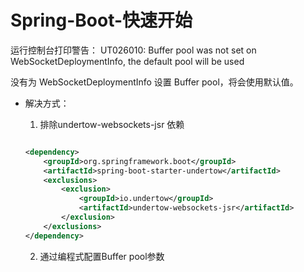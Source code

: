 # Spring-Boot-快速开始

运行控制台打印警告： UT026010: Buffer pool was not set on WebSocketDeploymentInfo, the default pool will be used

没有为 WebSocketDeploymentInfo 设置 Buffer pool，将会使用默认值。

- 解决方式：

    1. ‌排除undertow-websockets-jsr 依赖

    ````xml
    
    <dependency>
        <groupId>org.springframework.boot</groupId>
        <artifactId>spring-boot-starter-undertow</artifactId>
        <exclusions>
            <exclusion>
                <groupId>io.undertow</groupId>
                <artifactId>undertow-websockets-jsr</artifactId>
            </exclusion>
        </exclusions>
    </dependency>
    ````

    2. 通过编程式配置Buffer pool参数